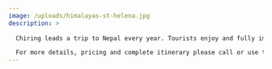 ```yaml
---
image: /uploads/himalayas-st-helena.jpg
description: >
  
  Chiring leads a trip to Nepal every year. Tourists enjoy and fully immerse in the local culture and natural beauty along the route.

  For more details, pricing and complete itinerary please call or use the contact form below.
---
```

